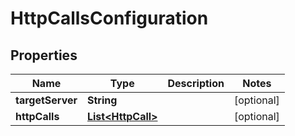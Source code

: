 
# HttpCallsConfiguration

## Properties
Name | Type | Description | Notes
------------ | ------------- | ------------- | -------------
**targetServer** | **String** |  |  [optional]
**httpCalls** | [**List&lt;HttpCall&gt;**](HttpCall.md) |  |  [optional]



